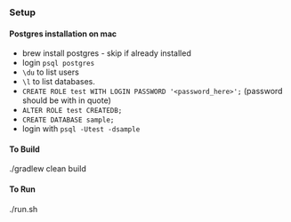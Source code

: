 ### Setup

#### Postgres installation on mac

- brew install postgres - skip if already installed
- login `psql postgres` 
- `\du` to list users
- `\l` to list databases.
- `CREATE ROLE test WITH LOGIN PASSWORD '<password_here>';` (password should be with in quote)
- `ALTER ROLE test CREATEDB;`
- `CREATE DATABASE sample;`
- login with `psql -Utest -dsample`


#### To Build
./gradlew clean build

#### To Run
./run.sh
